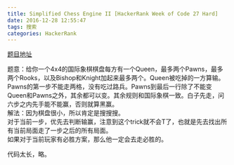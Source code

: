 ```yaml
---
title: Simplified Chess Engine II [HackerRank Week of Code 27 Hard]
date: 2016-12-28 12:55:47
tags: 搜索
categories: HackerRank
---
```


[题目地址](https://www.hackerrank.com/contests/w27/challenges/simplified-chess-engine-ii)

<!--more-->
题意：给你一个4x4的国际象棋棋盘每方有一个Queen，最多两个Pawns，最多两个Rooks，以及Bishop和Knight加起来最多两个。Queen被吃掉的一方算输。Pawns的第一步不能走两格，没有吃过路兵。Pawns到最后一行除了不能变Queen和Pawns之外，其余都可以变。其余规则和国际象棋一致。白子先走，问六步之内先手能不能赢，否则就算黑赢。  
解法：因为棋盘很小，所以肯定是搜搜搜。  
对于当前一步，优先去判断输赢，注意到这个trick就不会T了，也就是先去找出所有当前局面走了一步之后的所有局面。  
如果对于当前玩家有必胜方案，那么他一定会去走必胜的。  

代码太长，略。

